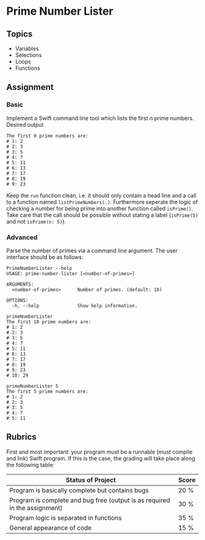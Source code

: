 #  Prime Number Lister

## Topics
- Variables
- Selections
- Loops
- Functions

## Assignment
### Basic
Implement a Swift command line tool which lists the first $n$ prime numbers. Desired output
```
The first 9 prime numbers are:
# 1: 2
# 2: 3
# 3: 5
# 4: 7
# 5: 11
# 6: 13
# 7: 17
# 8: 19
# 9: 23
```
Keep the `run` function clean, i.e. it should only contain a head line and a call to a function named `listPrimeNumbers(.)`. Furthermore seperate the logic of checking a number for being prime into another function called `isPrime()`. Take care that the call should be possible without stating a label (`isPrime(5)` and not `isPrime(n: 5)`).

### Advanced
Parse the number of primes via a command line argument. The user interface should be as follows:

```
PrimeNumberLister --help
USAGE: prime-number-lister [<number-of-primes>]

ARGUMENTS:
  <number-of-primes>      Number of primes. (default: 10)

OPTIONS:
  -h, --help              Show help information.

primeNumberLister
The first 10 prime numbers are:
# 1: 2
# 2: 3
# 3: 5
# 4: 7
# 5: 11
# 6: 13
# 7: 17
# 8: 19
# 9: 23
# 10: 29

primeNumberLister 5
The first 5 prime numbers are:
# 1: 2
# 2: 3
# 3: 5
# 4: 7
# 5: 11
```


## Rubrics
First and most important: your program must be a runnable (must compile and link) Swift program. If this is the case, the grading will take place along the following table:

| Status of Project                                            | Score |
| ---| ---- |
| Program is basically complete but contains bugs              | 20 % |
| Program is complete and bug free (output is as required in the assignment)                   | 30 % |
| Program logic is separated in functions                      | 35 % |
| General appearance of code | 15 % |
